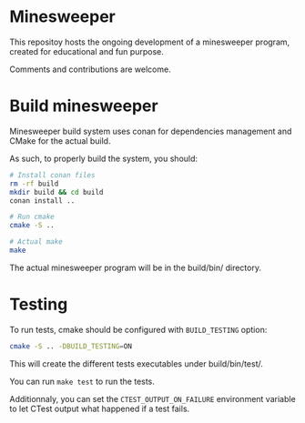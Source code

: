 # Minesweeper

This repositoy hosts the ongoing development of a minesweeper program, created for educational and fun purpose.

Comments and contributions are welcome.

# Build minesweeper

Minesweeper build system uses conan for dependencies management and CMake for the actual build.

As such, to properly build the system, you should:

```sh
# Install conan files
rm -rf build
mkdir build && cd build
conan install ..

# Run cmake
cmake -S ..

# Actual make
make
```

The actual minesweeper program will be in the build/bin/ directory.

# Testing

To run tests, cmake should be configured with `BUILD_TESTING` option:

```sh
cmake -S .. -DBUILD_TESTING=ON
```

This will create the different tests executables under build/bin/test/.

You can run `make test` to run the tests.

Additionnaly, you can set the `CTEST_OUTPUT_ON_FAILURE` environment variable
to let CTest output what happened if a test fails.
